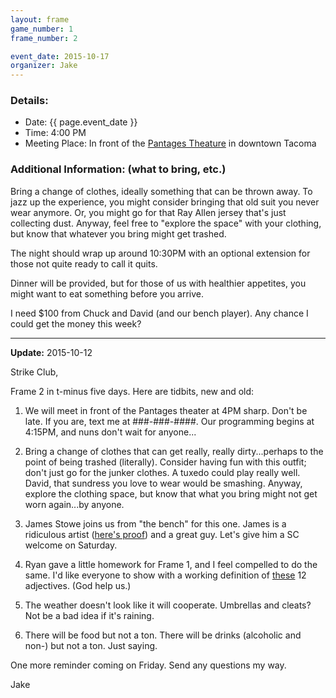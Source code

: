 ```yaml
---
layout: frame
game_number: 1
frame_number: 2

event_date: 2015-10-17
organizer: Jake
---
```



### Details:
- Date: {{ page.event_date }}
- Time: 4:00 PM
- Meeting Place: In front of the [Pantages Theature](https://www.google.com/maps/place/Pantages+Theater/@47.2551015,-122.440179,17z/data=!3m1!4b1!4m2!3m1!1s0x0:0xbbddd330736aebb) in downtown Tacoma 

### Additional Information: (what to bring, etc.)

Bring a change of clothes, ideally something that can be thrown away.  To jazz up the experience, you might consider bringing that old suit you never wear anymore.  Or, you might go for that Ray Allen jersey that's just collecting dust.  Anyway, feel free to "explore the space" with your clothing, but know that whatever you bring might get trashed.

The night should wrap up around 10:30PM with an optional extension for those not quite ready to call it quits.

Dinner will be provided, but for those of us with healthier appetites, you might want to eat something before you arrive.

I need $100 from Chuck and David (and our bench player).  Any chance I could get the money this week?

---

**Update:** 2015-10-12

Strike Club,

Frame 2 in t-minus five days.  Here are tidbits, new and old:

1.  We will meet in front of the Pantages theater at 4PM sharp.  Don't be late.  If you are, text me at ###-###-####.  Our programming begins at 4:15PM, and nuns don't wait for anyone...

2.  Bring a change of clothes that can get really, really dirty...perhaps to the point of being trashed (literally).  Consider having fun with this outfit; don't just go for the junker clothes.  A tuxedo could play really well. David, that sundress you love to wear would be smashing.  Anyway, explore the clothing space, but know that what you bring might not get worn again...by anyone.

3.  James Stowe joins us from "the bench" for this one.  James is a ridiculous artist ([here's proof](http://www.cartoonistsleague.org/gallery/james-stowe/)) and a great guy.  Let's give him a SC welcome on Saturday.

4.  Ryan gave a little homework for Frame 1, and I feel compelled to do the same.  I'd like everyone to show with a working definition of [these](https://quizlet.com/98062456/strike-club-frame-2-adjectives-flash-cards/) 12 adjectives.  (God help us.)

5.  The weather doesn't look like it will cooperate.  Umbrellas and cleats? Not be a bad idea if it's raining.

6.  There will be food but not a ton.  There will be drinks (alcoholic and non-) but not a ton.  Just saying.

One more reminder coming on Friday.  Send any questions my way.

Jake
